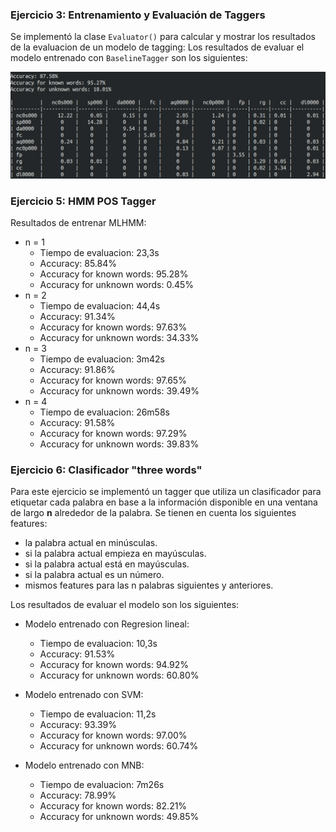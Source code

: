 ### Ejercicio 3: Entrenamiento y Evaluación de Taggers

Se implementó la clase `Evaluator()` para calcular y mostrar los resultados de la evaluacion de un modelo de tagging:
Los resultados de evaluar el modelo entrenado con `BaselineTagger` son los siguientes:

![Screenshot](eval_baseline.png)


### Ejercicio 5: HMM POS Tagger

Resultados de entrenar MLHMM:

- n = 1
    - Tiempo de evaluacion: 23,3s
    - Accuracy: 85.84%
    - Accuracy for known words: 95.28%
    - Accuracy for unknown words: 0.45%
- n = 2
    - Tiempo de evaluacion: 44,4s
    - Accuracy: 91.34%
    - Accuracy for known words: 97.63%
    - Accuracy for unknown words: 34.33%
- n = 3
    - Tiempo de evaluacion: 3m42s
    - Accuracy: 91.86%
    - Accuracy for known words: 97.65%
    - Accuracy for unknown words: 39.49%
- n = 4
    - Tiempo de evaluacion: 26m58s
    - Accuracy: 91.58%
    - Accuracy for known words: 97.29%
    - Accuracy for unknown words: 39.83%


### Ejercicio 6: Clasificador "three words"

Para este ejercicio se implementó un tagger que utiliza un clasificador para etiquetar cada palabra en base a la información disponible en una ventana de largo __n__ alrededor de la palabra.
Se tienen en cuenta los siguientes features:

- la palabra actual en minúsculas.
- si la palabra actual empieza en mayúsculas.
- si la palabra actual está en mayúsculas.
- si la palabra actual es un número.
- mismos features para las n palabras siguientes y anteriores.

Los resultados de evaluar el modelo son los 
siguientes:

- Modelo entrenado con Regresion lineal:
   - Tiempo de evaluacion: 10,3s
   - Accuracy: 91.53%
   - Accuracy for known words: 94.92%
   - Accuracy for unknown words: 60.80%


- Modelo entrenado con SVM:
    - Tiempo de evaluacion: 11,2s
    - Accuracy: 93.39%
    - Accuracy for known words: 97.00%
    - Accuracy for unknown words: 60.74%


- Modelo entrenado con MNB:
    - Tiempo de evaluacion: 7m26s
    - Accuracy: 78.99%
    - Accuracy for known words: 82.21%
    - Accuracy for unknown words: 49.85%
